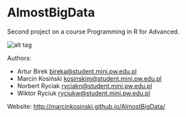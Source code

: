 AlmostBigData
=============

Second project on a course Programming in R for Advanced.

![alt tag](https://raw.githubusercontent.com/MarcinKosinski/AlmostBigData/master/catchy_logo.png "CatchyLogo")



Authors:

- Artur Birek bireka@student.mini.pw.edu.pl
- Marcin Kosiński kosinskim@student.mini.pw.edu.pl
- Norbert Ryciak ryciakn@student.mini.pw.edu.pl
- Wiktor Ryciuk ryciukw@student.mini.pw.edu.pl

Website:
http://marcinkosinski.github.io/AlmostBigData/
